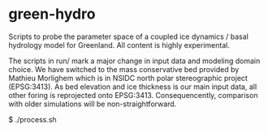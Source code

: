 green-hydro
===========

Scripts to probe the parameter space of a coupled ice dynamics / basal hydrology model for Greenland. All content is highly experimental.

The scripts in run/ mark a major change in input data and modeling domain choice. We have switched to the mass conservative bed provided by Mathieu Morlighem which is in NSIDC north polar stereographic project (EPSG:3413). As bed elevation and ice thickness is our main input data, all other foring is reprojected onto EPSG:3413. Consequencently, comparison with older simulations will be non-straightforward.

$ ./process.sh
